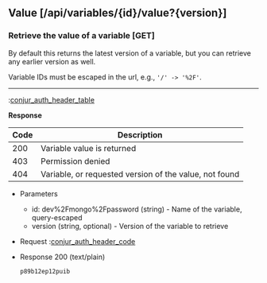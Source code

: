 ## Value [/api/variables/{id}/value?{version}]

### Retrieve the value of a variable [GET]

By default this returns the latest version of a variable, but you can retrieve any earlier version as well.

Variable IDs must be escaped in the url, e.g., `'/' -> '%2F'`.

---

:[conjur_auth_header_table](partials/conjur_auth_header_table.md)

**Response**

|Code|Description|
|----|-----------|
|200|Variable value is returned|
|403|Permission denied|
|404|Variable, or requested version of the value, not found|

+ Parameters
    + id: dev%2Fmongo%2Fpassword (string) - Name of the variable, query-escaped
    + version (string, optional) - Version of the variable to retrieve

+ Request
    :[conjur_auth_header_code](partials/conjur_auth_header_code.md)

+ Response 200 (text/plain)

    ```
    p89b12ep12puib
    ```
